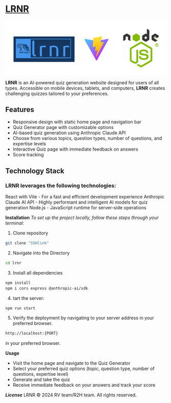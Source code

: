 # [__LRNR__](https://lrnr-ahqs.onrender.com/)

![Image](/lrnr/src/assets/readmelogo.png)

 __LRNR__ is an AI-powered quiz generation website designed for users of all types. Accessible on mobile devices, tablets, and computers, __LRNR__ creates challenging quizzes tailored to your preferences.

## Features

- Responsive design with static home page and navigation bar
- Quiz Generator page with customizable options
- AI-based quiz generation using Anthropic Claude API
- Choose from various topics, question types, number of questions, and expertise levels
- Interactive Quiz page with immediate feedback on answers
- Score tracking

## Technology Stack

### LRNR leverages the following technologies:

React with Vite - For a fast and efficient development experience
Anthropic Claude AI API - Highly performant and intelligent AI models for quiz generation
Node.js - JavaScript runtime for server-side operations

__Installation__
*To set up the project locally, follow these steps through your terminal*:

1. Clone repository

```sh
git clone "SSHlink"
```

2. Navigate into the Directory

``` sh
cd lrnr
```

3. Install all dependencies

```sh
npm install
npm i cors express @anthropic-ai/sdk
```

4. tart the server:
```sh
npm run start
```

5. Verify the deployment by navigating to your server address in your preferred browser.

``` sh
http://localhost:{PORT}
``` 

in your preferred browser.


__Usage__

- Visit the home page and navigate to the Quiz Generator
- Select your preferred quiz options (topic, question type, number of questions, expertise level)
- Generate and take the quiz
- Receive immediate feedback on your answers and track your score

__*License*__
LRNR © 2024 RV team/R2H team. All rights reserved.